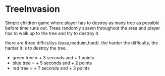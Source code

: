# TreeInvasion
 
Simple children game where player has to destroy as many tree as possible before time runs out. Trees randomly spawn throughout the area and player has to walk up to the tree and try to destroy it.

there are three difficultys (easy,meduim,hard). the harder the difficulty, the harder it is to destroy the tree.

- green tree = + 3 seconds and + 1 points
- blue tree = + 5 seconds and + 2 points
- red tree = + 7 seconds and + 3 points


